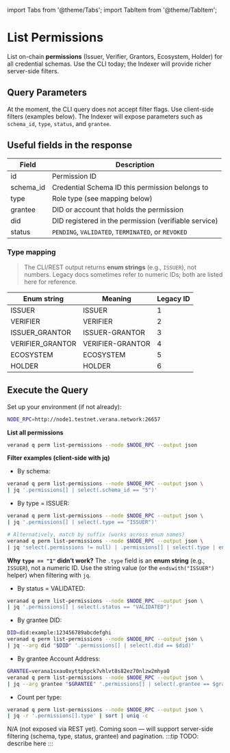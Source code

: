import Tabs from '@theme/Tabs';
import TabItem from '@theme/TabItem';

# List Permissions

List on-chain **permissions** (Issuer, Verifier, Grantors, Ecosystem, Holder) for all credential schemas. Use the CLI today; the Indexer will provide richer server-side filters.

## Query Parameters

At the moment, the CLI query does not accept filter flags. Use client-side filters (examples below). The Indexer will expose parameters such as `schema_id`, `type`, `status`, and `grantee`.

## Useful fields in the response

| Field      | Description                                              |
|------------|----------------------------------------------------------|
| id         | Permission ID                                            |
| schema_id  | Credential Schema ID this permission belongs to          |
| type       | Role type (see mapping below)                            |
| grantee    | DID or account that holds the permission                 |
| did        | DID registered in the permission (verifiable service)   |
| status     | `PENDING`, `VALIDATED`, `TERMINATED`, or `REVOKED`       |

### Type mapping

> The CLI/REST output returns **enum strings** (e.g., `ISSUER`), not numbers. Legacy docs sometimes refer to numeric IDs; both are listed here for reference.

| Enum string                    | Meaning           | Legacy ID |
|--------------------------------|-------------------|-----------|
| ISSUER         | ISSUER            | 1         |
| VERIFIER       | VERIFIER          | 2         |
| ISSUER_GRANTOR | ISSUER-GRANTOR    | 3         |
| VERIFIER_GRANTOR | VERIFIER-GRANTOR | 4         |
| ECOSYSTEM      | ECOSYSTEM         | 5         |
| HOLDER         | HOLDER            | 6         |

## Execute the Query

<Tabs>
  <TabItem value="cli" label="CLI" default>

Set up your environment (if not already):

```bash
NODE_RPC=http://node1.testnet.verana.network:26657
```

**List all permissions**
```bash
veranad q perm list-permissions --node $NODE_RPC --output json
```

**Filter examples (client-side with jq)**

- By schema:
```bash
veranad q perm list-permissions --node $NODE_RPC --output json \
| jq '.permissions[] | select(.schema_id == "5")'
```

- By type = ISSUER:
```bash
veranad q perm list-permissions --node $NODE_RPC --output json \
| jq '.permissions[] | select(.type == "ISSUER")'
```
```bash
# Alternatively, match by suffix (works across enum names)
veranad q perm list-permissions --node $NODE_RPC --output json \
| jq 'select(.permissions != null) | .permissions[] | select(.type | endswith("ISSUER"))'
```

**Why `type == "1"` didn’t work?** The `.type` field is an **enum string** (e.g., `ISSUER`), not a numeric ID. Use the string value (or the `endswith("ISSUER")` helper) when filtering with `jq`.

- By status = VALIDATED:
```bash
veranad q perm list-permissions --node $NODE_RPC --output json \
| jq '.permissions[] | select(.status == "VALIDATED")'
```

- By grantee DID:
```bash
DID=did:example:123456789abcdefghi
veranad q perm list-permissions --node $NODE_RPC --output json \
| jq --arg did "$DID" '.permissions[] | select(.did == $did)'
```

- By grantee Account Address:
```bash
GRANTEE=verana1sxau0xyttphpck7vhlvt8s82ez70nlzw2mhya0
veranad q perm list-permissions --node $NODE_RPC --output json \
| jq --arg grantee "$GRANTEE" '.permissions[] | select(.grantee == $grantee)'
```


- Count per type:
```bash
veranad q perm list-permissions --node $NODE_RPC --output json \
| jq -r '.permissions[].type' | sort | uniq -c
```

  </TabItem>

  <TabItem value="api" label="API">
  N/A (not exposed via REST yet).
  </TabItem>

  <TabItem value="indexer" label="Indexer">
  Coming soon — will support server-side filtering (schema, type, status, grantee) and pagination.
  </TabItem>

  <TabItem value="frontend" label="Frontend">
    :::tip
    TODO: describe here
    :::
  </TabItem>
</Tabs>
